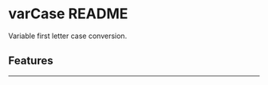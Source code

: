 # varCase README

Variable first letter case conversion.

## Features

-----------------------------------------------------------------------------------------------------------
